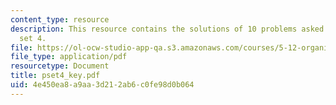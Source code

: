 ```yaml
---
content_type: resource
description: This resource contains the solutions of 10 problems asked in problem
  set 4.
file: https://ol-ocw-studio-app-qa.s3.amazonaws.com/courses/5-12-organic-chemistry-i-spring-2005/4e450ea8a9aa3d212ab6c0fe98d0b064_pset4_key.pdf
file_type: application/pdf
resourcetype: Document
title: pset4_key.pdf
uid: 4e450ea8-a9aa-3d21-2ab6-c0fe98d0b064
---
```


